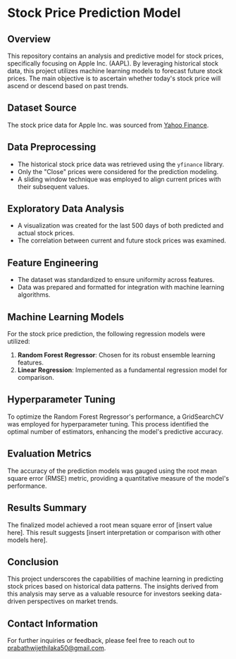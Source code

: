 # Stock Price Prediction Model

## Overview

This repository contains an analysis and predictive model for stock prices, specifically focusing on Apple Inc. (AAPL). By leveraging historical stock data, this project utilizes machine learning models to forecast future stock prices. The main objective is to ascertain whether today's stock price will ascend or descend based on past trends.

## Dataset Source

The stock price data for Apple Inc. was sourced from [Yahoo Finance](https://finance.yahoo.com/).

## Data Preprocessing

- The historical stock price data was retrieved using the `yfinance` library.
- Only the "Close" prices were considered for the prediction modeling.
- A sliding window technique was employed to align current prices with their subsequent values.

## Exploratory Data Analysis

- A visualization was created for the last 500 days of both predicted and actual stock prices.
- The correlation between current and future stock prices was examined.

## Feature Engineering

- The dataset was standardized to ensure uniformity across features.
- Data was prepared and formatted for integration with machine learning algorithms.

## Machine Learning Models

For the stock price prediction, the following regression models were utilized:

1. **Random Forest Regressor**: Chosen for its robust ensemble learning features.
2. **Linear Regression**: Implemented as a fundamental regression model for comparison.

## Hyperparameter Tuning

To optimize the Random Forest Regressor's performance, a GridSearchCV was employed for hyperparameter tuning. This process identified the optimal number of estimators, enhancing the model's predictive accuracy.

## Evaluation Metrics

The accuracy of the prediction models was gauged using the root mean square error (RMSE) metric, providing a quantitative measure of the model's performance.

## Results Summary

The finalized model achieved a root mean square error of [insert value here]. This result suggests [insert interpretation or comparison with other models here].

## Conclusion

This project underscores the capabilities of machine learning in predicting stock prices based on historical data patterns. The insights derived from this analysis may serve as a valuable resource for investors seeking data-driven perspectives on market trends.

## Contact Information

For further inquiries or feedback, please feel free to reach out to [prabathwijethilaka50@gmail.com](mailto:prabathwijethilaka50@gmail.com).
